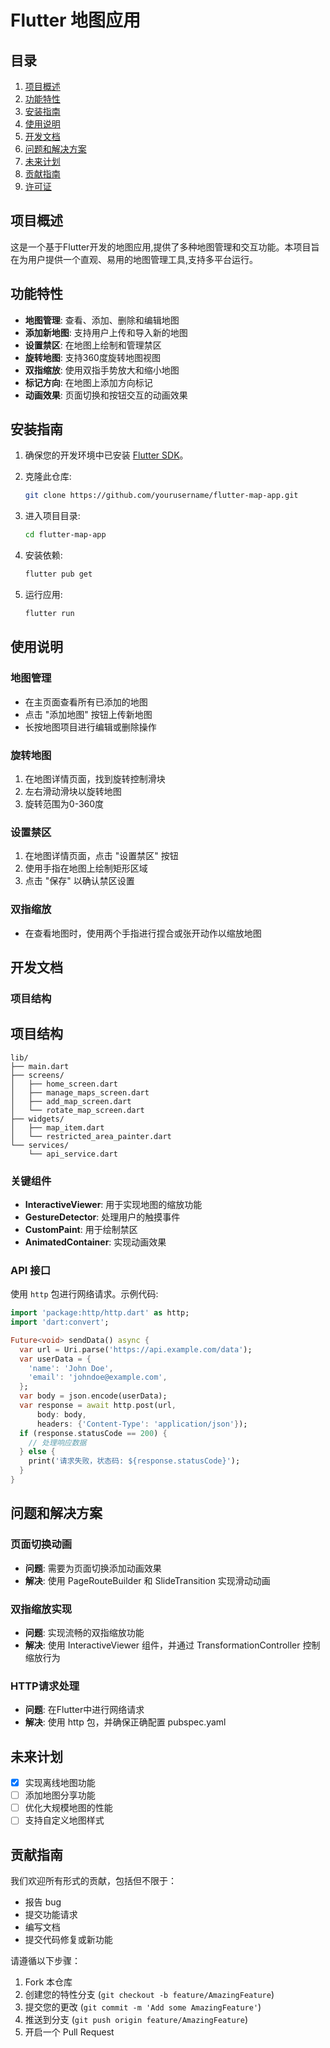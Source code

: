 # Flutter 地图应用

## 目录
1. [项目概述](#项目概述)
2. [功能特性](#功能特性)
3. [安装指南](#安装指南)
4. [使用说明](#使用说明)
5. [开发文档](#开发文档)
6. [问题和解决方案](#问题和解决方案)
7. [未来计划](#未来计划)
8. [贡献指南](#贡献指南)
9. [许可证](#许可证)

## 项目概述

这是一个基于Flutter开发的地图应用,提供了多种地图管理和交互功能。本项目旨在为用户提供一个直观、易用的地图管理工具,支持多平台运行。

## 功能特性

- **地图管理**: 查看、添加、删除和编辑地图
- **添加新地图**: 支持用户上传和导入新的地图
- **设置禁区**: 在地图上绘制和管理禁区
- **旋转地图**: 支持360度旋转地图视图
- **双指缩放**: 使用双指手势放大和缩小地图
- **标记方向**: 在地图上添加方向标记
- **动画效果**: 页面切换和按钮交互的动画效果
## 安装指南  

1. 确保您的开发环境中已安装 [Flutter SDK](https://flutter.dev/docs/get-started/install)。  

2. 克隆此仓库:  
    ```bash  
    git clone https://github.com/yourusername/flutter-map-app.git  
    ```

3. 进入项目目录:  
    ```bash  
    cd flutter-map-app  
    ```

4. 安装依赖:  
    ```bash  
    flutter pub get  
    ```

5. 运行应用:  
    ```bash  
    flutter run  
    ```
## 使用说明

### 地图管理
- 在主页面查看所有已添加的地图
- 点击 "添加地图" 按钮上传新地图
- 长按地图项目进行编辑或删除操作

### 旋转地图
1. 在地图详情页面，找到旋转控制滑块
2. 左右滑动滑块以旋转地图
3. 旋转范围为0-360度

### 设置禁区
1. 在地图详情页面，点击 "设置禁区" 按钮
2. 使用手指在地图上绘制矩形区域
3. 点击 "保存" 以确认禁区设置

### 双指缩放
- 在查看地图时，使用两个手指进行捏合或张开动作以缩放地图

## 开发文档

### 项目结构
## 项目结构  

```plaintext  
lib/  
├── main.dart  
├── screens/  
│   ├── home_screen.dart  
│   ├── manage_maps_screen.dart  
│   ├── add_map_screen.dart  
│   └── rotate_map_screen.dart  
├── widgets/  
│   ├── map_item.dart  
│   └── restricted_area_painter.dart  
└── services/  
    └── api_service.dart
```
### 关键组件

- **InteractiveViewer**: 用于实现地图的缩放功能
- **GestureDetector**: 处理用户的触摸事件
- **CustomPaint**: 用于绘制禁区
- **AnimatedContainer**: 实现动画效果

### API 接口

使用 `http` 包进行网络请求。示例代码:

```dart
import 'package:http/http.dart' as http;
import 'dart:convert';

Future<void> sendData() async {
  var url = Uri.parse('https://api.example.com/data');
  var userData = {
    'name': 'John Doe',
    'email': 'johndoe@example.com',
  };
  var body = json.encode(userData);
  var response = await http.post(url, 
      body: body, 
      headers: {'Content-Type': 'application/json'});
  if (response.statusCode == 200) {
    // 处理响应数据
  } else {
    print('请求失败，状态码: ${response.statusCode}');
  }
}
```
## 问题和解决方案  

### 页面切换动画  
- **问题**: 需要为页面切换添加动画效果  
- **解决**: 使用 PageRouteBuilder 和 SlideTransition 实现滑动动画  

### 双指缩放实现  
- **问题**: 实现流畅的双指缩放功能  
- **解决**: 使用 InteractiveViewer 组件，并通过 TransformationController 控制缩放行为  

### HTTP请求处理  
- **问题**: 在Flutter中进行网络请求  
- **解决**: 使用 http 包，并确保正确配置 pubspec.yaml  

## 未来计划 

- [X] 实现离线地图功能  
- [ ] 添加地图分享功能  
- [ ] 优化大规模地图的性能  
- [ ] 支持自定义地图样式

## 贡献指南  

我们欢迎所有形式的贡献，包括但不限于：  
- 报告 bug  
- 提交功能请求  
- 编写文档  
- 提交代码修复或新功能  

请遵循以下步骤：  
1. Fork 本仓库  
2. 创建您的特性分支 (`git checkout -b feature/AmazingFeature`)  
3. 提交您的更改 (`git commit -m 'Add some AmazingFeature'`)  
4. 推送到分支 (`git push origin feature/AmazingFeature`)  
5. 开启一个 Pull Request  

